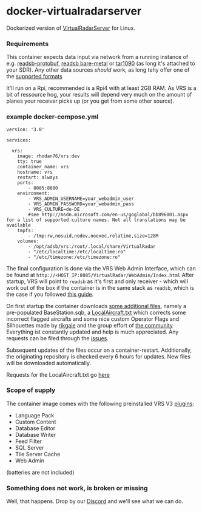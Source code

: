 # docker-virtualradarserver
Dockerized version of [VirtualRadarServer](https://www.virtualradarserver.co.uk/) for Linux.

### Requirements
This container expects data input via network from a running instance of e.g. [readsb-protobuf](https://github.com/sdr-enthusiasts/docker-readsb-protobuf), [readsb bare-metal](https://github.com/wiedehopf/readsb) or [tar1090](https://github.com/sdr-enthusiasts/docker-tar1090) (as long it's attached to your SDR). Any other data sources _should_ work, as long tehy offer one of the [supported formats](https://www.virtualradarserver.co.uk/Documentation/WebServer/ReceiversOptions.aspx)

It'll run on a Rpi, recommended is a Rpi4 with at least 2GB RAM. As VRS is a bit of ressource hog, your results will depend very much on the amount of planes your receiver picks up (or you get from some other source).

### example docker-compose.yml
```
version: '3.8'

services:

  vrs:
    image: rhodan76/vrs:dev
    tty: true
    container_name: vrs
    hostname: vrs
    restart: always
    ports:
        - 8085:8080
    environment:
        - VRS_ADMIN_USERNAME=your_webadmin_user
        - VRS_ADMIN_PASSWORD=your_webadmin_pass
        - VRS_CULTURE=de-DE
        #see http://msdn.microsoft.com/en-us/goglobal/bb896001.aspx for a list of supported culture names. Not all translations may be available
    tmpfs:
        - /tmp:rw,nosuid,nodev,noexec,relatime,size=128M
    volumes:
        - /opt/adsb/vrs:/root/.local/share/VirtualRadar
        - "/etc/localtime:/etc/localtime:ro"
        - "/etc/timezone:/etc/timezone:ro"
```
The final configuration is done via the VRS Web Admin Interface, which can be found at `http://<HOST_IP:8085/VirtualRadar/WebAdmin/Index.html`
After startup, VRS will point to `readsb` as it's first and only receiver - which will work out of the box if the container is in the same stack as `readsb`, which is the case if you followed [this guide](https://sdr-enthusiasts.gitbook.io/ads-b/).

On first startup the container downloads [some additional files](https://github.com/rikgale/VRSOperatorFlags), namely a pre-populated BaseStation.sqb, a [LocalAircraft.txt](https://github.com/rikgale/LocalAircraft) which corrects some incorrect flagged aircrafts and some nice custom Operator Flags and Silhouettes made by [rikgale](https://github.com/rikgale) and the group effort of [the community](https://discord.com/channels/734090820684349521/797799467880677377)
Everything ist constantly updated and help is much appreciated. Any requests can be filed through the [issues](https://github.com/rikgale/VRSOperatorFlags/issues).

Subsequent updates of the files occur on a container-restart. Additionally, the originating repository is checked every 6 hours for updates. New files will be downloaded automatically.

Requests for the LocalAircraft.txt go [here](https://github.com/rikgale/LocalAircraft/issues)

### Scope of supply
The container image comes with the following preinstalled VRS V3 [plugins](https://www.virtualradarserver.co.uk/Download.aspx#panel-web-admin):
* Language Pack
* Custom Content
* Database Editor
* Database Writer
* Feed Filter
* SQL Server
* Tile Server Cache
* Web Admin

(batteries are not included)

### Something does not work, is broken or missing
Well, that happens. Drop by our [Discord](https://discord.com/channels/734090820684349521/797799467880677377) and we'll see what we can do.
